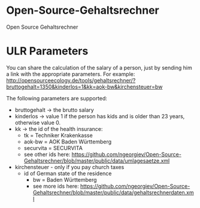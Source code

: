 Open-Source-Gehaltsrechner
==========================

Open Source Gehaltsrechner



ULR Parameters
==============
You can share the calculation of the salary of a person, just by sending him a link with the appropriate parameters.
For example: http://opensourceecology.de/tools/gehaltsrechner/?bruttogehalt=1350&kinderlos=1&kk=aok-bw&kirchensteuer=bw

The following parameters are supported:
* bruttogehalt -> the brutto salary
* kinderlos -> value 1 if the person has kids and is older than 23 years, otherwise value 0.
* kk -> the id of the health insurance:
  * tk = Techniker Krakenkasse
  * aok-bw = AOK Baden Württemberg
  * securvita = SECURVITA
  * see other ids here: https://github.com/ngeorgiev/Open-Source-Gehaltsrechner/blob/master/public/data/umlagesaetze.xml
* kirchensteuer - only if you pay church taxes
  * id of German state of the residence
    * bw = Baden Württemberg
    * see more ids here: https://github.com/ngeorgiev/Open-Source-Gehaltsrechner/blob/master/public/data/gehaltsrechnerdaten.xml

